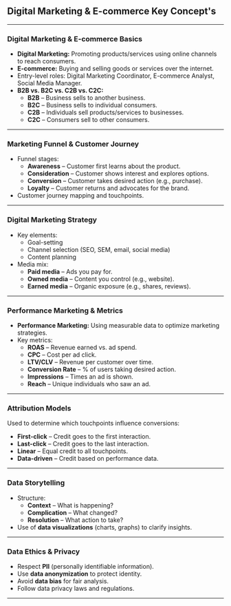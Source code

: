 ## Digital Marketing & E-commerce Key Concept's 

---

### **Digital Marketing & E-commerce Basics**
- **Digital Marketing:** Promoting products/services using online channels to reach consumers.
- **E-commerce:** Buying and selling goods or services over the internet.
- Entry-level roles: Digital Marketing Coordinator, E-commerce Analyst, Social Media Manager.
- **B2B vs. B2C vs. C2B vs. C2C:**
  - **B2B** – Business sells to another business.
  - **B2C** – Business sells to individual consumers.
  - **C2B** – Individuals sell products/services to businesses.
  - **C2C** – Consumers sell to other consumers.

---

### **Marketing Funnel & Customer Journey**
- Funnel stages:
  - **Awareness** – Customer first learns about the product.
  - **Consideration** – Customer shows interest and explores options.
  - **Conversion** – Customer takes desired action (e.g., purchase).
  - **Loyalty** – Customer returns and advocates for the brand.
- Customer journey mapping and touchpoints.

---

### **Digital Marketing Strategy**
- Key elements:
  - Goal-setting
  - Channel selection (SEO, SEM, email, social media)
  - Content planning
- Media mix:
  - **Paid media** – Ads you pay for.
  - **Owned media** – Content you control (e.g., website).
  - **Earned media** – Organic exposure (e.g., shares, reviews).

---

### **Performance Marketing & Metrics**
- **Performance Marketing:** Using measurable data to optimize marketing strategies.
- Key metrics:
  - **ROAS** – Revenue earned vs. ad spend.
  - **CPC** – Cost per ad click.
  - **LTV/CLV** – Revenue per customer over time.
  - **Conversion Rate** – % of users taking desired action.
  - **Impressions** – Times an ad is shown.
  - **Reach** – Unique individuals who saw an ad.

---

### **Attribution Models**
Used to determine which touchpoints influence conversions:
- **First-click** – Credit goes to the first interaction.
- **Last-click** – Credit goes to the last interaction.
- **Linear** – Equal credit to all touchpoints.
- **Data-driven** – Credit based on performance data.

---

### **Data Storytelling**
- Structure:
  - **Context** – What is happening?
  - **Complication** – What changed?
  - **Resolution** – What action to take?
- Use of **data visualizations** (charts, graphs) to clarify insights.

---

### **Data Ethics & Privacy**
- Respect **PII** (personally identifiable information).
- Use **data anonymization** to protect identity.
- Avoid **data bias** for fair analysis.
- Follow data privacy laws and regulations.

---
